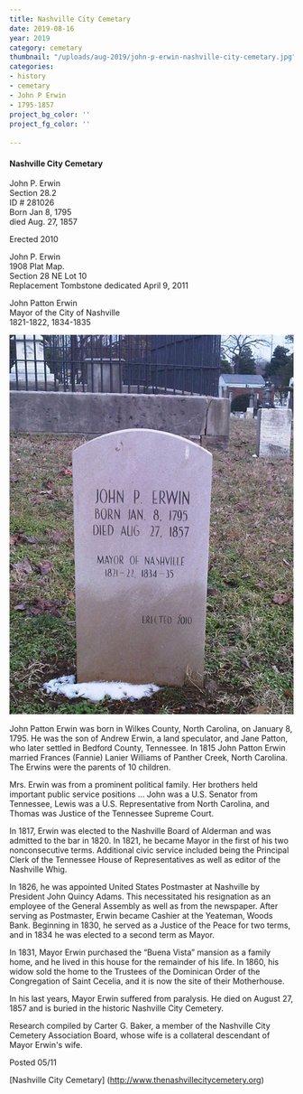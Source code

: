 ```yaml
---
title: Nashville City Cemetary
date: 2019-08-16
year: 2019
category: cemetary
thumbnail: "/uploads/aug-2019/john-p-erwin-nashville-city-cemetary.jpg"
categories:
- history
- cemetary
- John P Erwin
- 1795-1857
project_bg_color: ''
project_fg_color: ''

---
```


#### Nashville City Cemetary
John P. Erwin  
Section 28.2  
ID # 281026  
Born Jan 8, 1795  
died Aug. 27, 1857  

Erected 2010  

John P. Erwin  
1908 Plat Map.  
Section 28 NE Lot 10  
Replacement Tombstone dedicated April 9, 2011  

John Patton Erwin  
Mayor of the City of Nashville  
1821-1822, 1834-1835  

![ALT text baby](/uploads/aug-2019/john-p-erwin-nashville-city-cemetary.jpg)

John Patton Erwin was born in Wilkes County, North Carolina, on January 8, 1795. He was the son of Andrew Erwin, a land speculator, and Jane Patton, who later settled in Bedford County, Tennessee. In 1815 John Patton Erwin married Frances (Fannie) Lanier Williams of Panther Creek, North Carolina. The Erwins were the parents of 10 children.

Mrs. Erwin was from a prominent political family. Her brothers held important public service positions ... John was a U.S. Senator from Tennessee, Lewis was a U.S. Representative from North Carolina, and Thomas was Justice of the Tennessee Supreme Court.

In 1817, Erwin was elected to the Nashville Board of Alderman and was admitted to the bar in 1820. In 1821, he became Mayor in the first of his two nonconsecutive terms. Additional civic service included being the Principal Clerk of the Tennessee House of Representatives as well as editor of the Nashville Whig.

In 1826, he was appointed United States Postmaster at Nashville by President John Quincy Adams. This necessitated his resignation as an employee of the General Assembly as well as from the newspaper. After serving as Postmaster, Erwin became Cashier at the Yeateman, Woods Bank. Beginning in 1830, he served as a Justice of the Peace for two terms, and in 1834 he was elected to a second term as Mayor.

In 1831, Mayor Erwin purchased the “Buena Vista” mansion as a family home, and he lived in this house for the remainder of his life. In 1860, his widow sold the home to the Trustees of the Dominican Order of the Congregation of Saint Cecelia, and it is now the site of their Motherhouse.

In his last years, Mayor Erwin suffered from paralysis. He died on August 27, 1857 and is buried in the historic Nashville City Cemetery.

Research compiled by Carter G. Baker, a member of the Nashville City Cemetery Association Board, whose wife is a collateral descendant of Mayor Erwin's wife.

Posted 05/11

[Nashville City Cemetary] (http://www.thenashvillecitycemetery.org)


